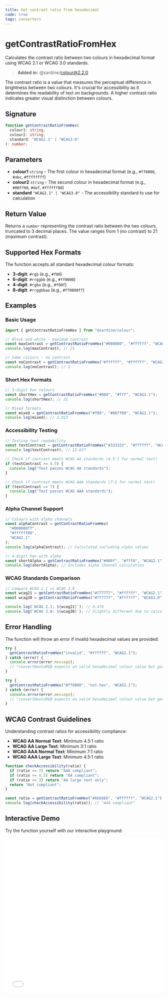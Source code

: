 ```yaml
---
title: Get contrast ratio from hexadecimal
code: true
tags: converters
---
```


# getContrastRatioFromHex

Calculates the contrast ratio between two colours in hexadecimal format using WCAG 2.1 or WCAG 3.0 standards.

> **Added in:** @sardine/colour@2.2.0

The contrast ratio is a value that measures the perceptual difference in brightness between two colours. It's crucial for accessibility as it determines the readability of text on backgrounds. A higher contrast ratio indicates greater visual distinction between colours.

## Signature

```typescript
function getContrastRatioFromHex(
  colour1: string,
  colour2: string,
  standard: "WCAG2.1" | "WCAG3.0"
): number;
```

## Parameters

- **colour1** `string` - The first colour in hexadecimal format (e.g., `#ff0000`, `#abc`, `#ffffffff`)
- **colour2** `string` - The second colour in hexadecimal format (e.g., `#00ff00`, `#def`, `#ffffff80`)
- **standard** `"WCAG2.1" | "WCAG3.0"` - The accessibility standard to use for calculation

## Return Value

Returns a `number` representing the contrast ratio between the two colours, truncated to 3 decimal places. The value ranges from 1 (no contrast) to 21 (maximum contrast).

## Supported Hex Formats

The function accepts all standard hexadecimal colour formats:

- **3-digit**: `#rgb` (e.g., `#f00`)
- **6-digit**: `#rrggbb` (e.g., `#ff0000`)
- **4-digit**: `#rgba` (e.g., `#f00f`)
- **8-digit**: `#rrggbbaa` (e.g., `#ff0000ff`)

## Examples

### Basic Usage

```javascript
import { getContrastRatioFromHex } from "@sardine/colour";

// Black and white - maximum contrast
const maxContrast = getContrastRatioFromHex("#000000", "#ffffff", "WCAG2.1");
console.log(maxContrast); // 21

// Same colours - no contrast
const noContrast = getContrastRatioFromHex("#ffffff", "#ffffff", "WCAG2.1");
console.log(noContrast); // 1
```

### Short Hex Formats

```javascript
// 3-digit hex colours
const shortHex = getContrastRatioFromHex("#000", "#fff", "WCAG2.1");
console.log(shortHex); // 21

// Mixed formats
const mixed = getContrastRatioFromHex("#f00", "#00ff00", "WCAG2.1");
console.log(mixed); // 2.913
```

### Accessibility Testing

```javascript
// Testing text readability
const textContrast = getContrastRatioFromHex("#333333", "#ffffff", "WCAG2.1");
console.log(textContrast); // 12.627

// Check if contrast meets WCAG AA standards (4.5:1 for normal text)
if (textContrast >= 4.5) {
  console.log("Text passes WCAG AA standards");
}

// Check if contrast meets WCAG AAA standards (7:1 for normal text)
if (textContrast >= 7) {
  console.log("Text passes WCAG AAA standards");
}
```

### Alpha Channel Support

```javascript
// Colours with alpha channels
const alphaContrast = getContrastRatioFromHex(
  "#000000ff",
  "#ffffff80",
  "WCAG2.1"
);
console.log(alphaContrast); // Calculated including alpha values

// 4-digit hex with alpha
const shortAlpha = getContrastRatioFromHex("#000f", "#fff8", "WCAG2.1");
console.log(shortAlpha); // Includes alpha channel calculation
```

### WCAG Standards Comparison

```javascript
// Compare WCAG 2.1 vs WCAG 3.0
const wcag21 = getContrastRatioFromHex("#777777", "#ffffff", "WCAG2.1");
const wcag30 = getContrastRatioFromHex("#777777", "#ffffff", "WCAG3.0");

console.log(`WCAG 2.1: ${wcag21}`); // 4.478
console.log(`WCAG 3.0: ${wcag30}`); // Slightly different due to calculation refinements
```

## Error Handling

The function will throw an error if invalid hexadecimal values are provided:

```javascript
try {
  getContrastRatioFromHex("invalid", "#ffffff", "WCAG2.1");
} catch (error) {
  console.error(error.message);
  // "convertHextoRGB expects an valid hexadecimal colour value but got invalid"
}

try {
  getContrastRatioFromHex("#ff0000", "not-hex", "WCAG2.1");
} catch (error) {
  console.error(error.message);
  // "convertHextoRGB expects an valid hexadecimal colour value but got not-hex"
}
```

## WCAG Contrast Guidelines

Understanding contrast ratios for accessibility compliance:

- **WCAG AA Normal Text**: Minimum 4.5:1 ratio
- **WCAG AA Large Text**: Minimum 3:1 ratio
- **WCAG AAA Normal Text**: Minimum 7:1 ratio
- **WCAG AAA Large Text**: Minimum 4.5:1 ratio

```javascript
function checkAccessibility(ratio) {
  if (ratio >= 7) return "AAA compliant";
  if (ratio >= 4.5) return "AA compliant";
  if (ratio >= 3) return "AA large text only";
  return "Not compliant";
}

const ratio = getContrastRatioFromHex("#666666", "#ffffff", "WCAG2.1");
console.log(checkAccessibility(ratio)); // "AAA compliant"
```

## Interactive Demo

Try the function yourself with our interactive playground:

<iframe
  src="/playground/getContrastRatioFromHex.html"
  title="getContrastRatioFromHex"
  width="100%"
  height="500px"
  style="border:0; overflow:hidden;"
  sandbox="allow-scripts allow-same-origin"
></iframe>
